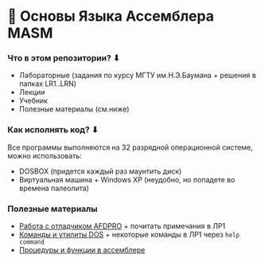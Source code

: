 # 💾 Основы Языка Ассемблера MASM

### Что в этом репозитории? ⬇
- Лабораторные (задания по курсу МГТУ им.Н.Э.Баумана + решения в папках LR1..LRN)
- Лекции
- Учебник
- Полезные материалы (см.ниже)

### Как исполнять код? ⬇
Все программы выполняются на 32 разрядной операционной системе, можно использовать:
- DOSBOX (придется каждый раз маунтить диск)
- Виртуальная машина + Windows XP (неудобно, но попадете во времена палеолита)

### Полезные материалы
- [Работа с отладчиком AFDPRO](https://pandia.ru/text/77/218/1514.php) + почитать примечания в ЛР1  
- [Команды и утилиты DOS](http://rzd2001.narod.ru/dos/dos2.html#1%20chapter) + некоторые команды в ЛР1 через ```help command```  
- [Процедуры и функции в ассемблере](https://prog-cpp.ru/asm-proc/)
